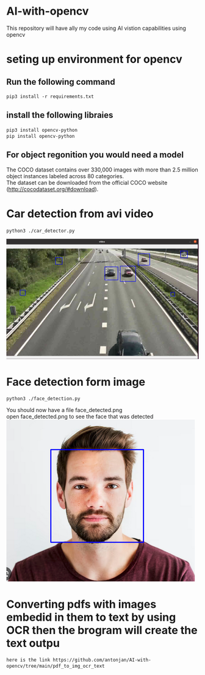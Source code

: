 # AI-with-opencv
This repository will have ally my code using AI vistion capabilities using opencv
# seting up environment for opencv
## Run the following command
    pip3 install -r requirements.txt
## install the following libraies  
    pip3 install opencv-python
    pip install opencv-python
## For object regonition you would need a model<br>
The COCO dataset contains over 330,000 images with more than 2.5 million object instances labeled across 80 categories.<br>
The dataset can be downloaded from the official COCO website (http://cocodataset.org/#download).<br>

# Car detection from avi video
    python3 ./car_detector.py
![Alt text](Car_detection.png?raw=true "car")<br>

# Face detection form image
    python3 ./face_detection.py
You should now have a file face_detected.png<br>
open face_detected.png to see the face that was detected<br>
![Alt text](face_detected.png?raw=true "face")<br>

# Converting pdfs with images embedid in them to text by using OCR then the brogram will create the text outpu

    here is the link https://github.com/antonjan/AI-with-opencv/tree/main/pdf_to_img_ocr_text



    
